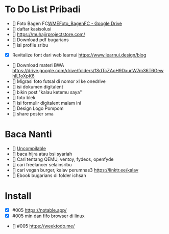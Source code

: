 # To Do List Pribadi

- [] Foto Bagen FC[WMEFoto_BagenFC - Google Drive](https://drive.google.com/drive/folders/18b1Lo-7wACvIhWJnDABbOzfkSi897Vb7)
- [] daftar kasisolusi
- [] https://muhajirprojectstore.com/
- [] Download pdf bugarians
- [] isi profile sribu
- [x] Revitalize font dari web learnui  https://www.learnui.design/blog
- [] Download materi BWA https://drive.google.com/drive/folders/1SdTcZAoH9DxunW7m36T6GewhIL1oXpK6
- [] Migrasi foto futsal di nomor xl ke onedrive
- [] isi dokumen digitalent
- [] bikin post "kalau ketemu saya"
- [] foto blek
- [] isi formulir digitalent malam ini
- [] Design Logo Pompom
- [] share poster sma

# Baca Nanti

- [] [Uncompilable](https://uncompilable.com/)
- [] baca hijra atau bsi syariah
- [] Cari tentang QEMU, ventoy, fydeos, openfyde
- [] cari freelancer selainsribu
- [] cari vegan burger, kalav perumnas3 https://linktr.ee/kalav
- [] Ebook bugarians di folder ichsan


# Install

- [x] #005 https://notable.app/ 
- [x] #005 min dan fifo browser di linux
- [] #005 https://weektodo.me/